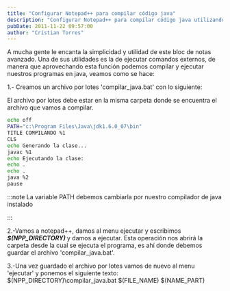 ```yaml
---
title: "Configurar Notepad++ para compilar código java"
description: "Configurar Notepad++ para compilar código java utilizando un archivo por lotes"
pubDate: 2011-11-22 09:57:00
author: "Cristian Torres"
---
```

A mucha gente le encanta la simplicidad y utilidad de este bloc de notas avanzado. Una de sus utilidades es la de ejecutar comandos externos, de manera que aprovechando esta función podemos compilar y ejecutar nuestros programas en java, veamos como se hace:

1.- Creamos un archivo por lotes 'compilar_java.bat' con lo siguiente:

El archivo por lotes debe estar en la misma carpeta donde se encuentra el archivo que vamos a compilar.

```bash title="compilar_java.bat"
echo off
PATH="c:\Program Files\Java\jdk1.6.0_07\bin"
TITLE COMPILANDO %1
CLS
echo Generando la clase...
javac %1
echo Ejecutando la clase:
echo .
echo .
java %2
pause
```
:::note
La variable PATH debemos cambiarla por nuestro compilador de java instalado

:::

2.-Vamos a notepad++, damos al menu ejecutar y escribimos<b><i> $(NPP_DIRECTORY) </i></b>y damos a ejecutar. Esta operación nos abrirá la carpeta desde la cual se ejecuta el programa, es ahí donde debemos guardar el archivo 'compilar_java.bat'.

3.-Una vez guardado el archivo por lotes vamos de nuevo al menu 'ejecutar' y ponemos el siguiente texto: $(NPP_DIRECTORY)\compilar_java.bat $(FILE_NAME) $(NAME_PART)
